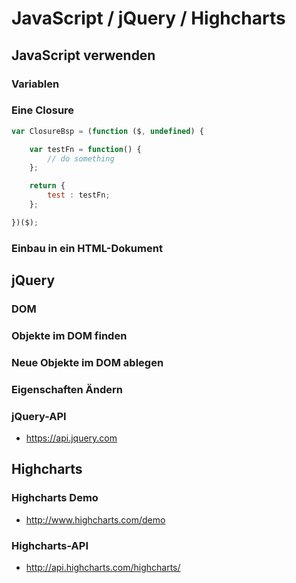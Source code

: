 # JavaScript / jQuery / Highcharts

## JavaScript verwenden

### Variablen

### Eine Closure

```JavaScript
var ClosureBsp = (function ($, undefined) {

    var testFn = function() {
        // do something
    };

    return {
        test : testFn;
    };

})($);
```

### Einbau in ein HTML-Dokument



## jQuery

### DOM

### Objekte im DOM finden

### Neue Objekte im DOM ablegen

### Eigenschaften Ändern

### jQuery-API
* https://api.jquery.com

## Highcharts

### Highcharts Demo
* http://www.highcharts.com/demo

### Highcharts-API
* http://api.highcharts.com/highcharts/
